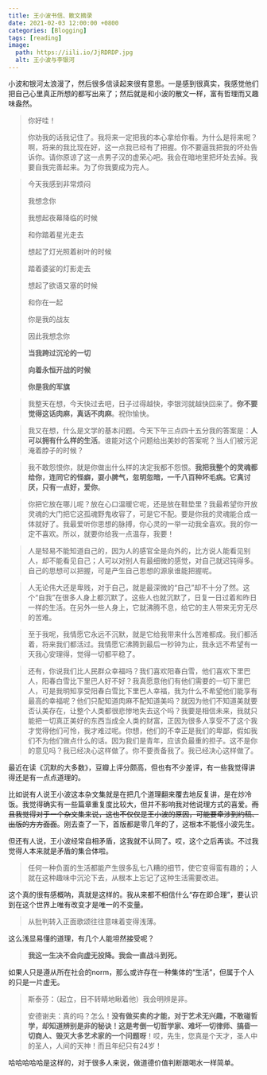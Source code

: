 ```yaml
---
title: 王小波书信、散文摘录
date: 2021-02-03 12:00:00 +0800
categories: [Blogging]
tags: [reading]
image:
  path: https://iili.io/JjRDRDP.jpg
  alt: 王小波与李银河
---
```


小波和银河太浪漫了，然后很多信读起来很有意思。一是感到很真实，我感觉他们把自己心里真正所想的都写出来了；然后就是和小波的散文一样，富有哲理而又趣味盎然。

> 你好哇！
> 
> 你劝我的话我记住了。我将来一定把我的本心拿给你看。为什么是将来呢？啊，将来的我比现在好，这一点我已经有了把握。你不要逼我把我的坏处告诉你。请你原谅了这一点男子汉的虚荣心吧。我会在暗地里把坏处去掉。我要自我完善起来。为了你我要成为完人。

> 今天我感到非常烦闷
> 
> 我想念你
>
> 我想起夜幕降临的时候
>
> 和你踏着星光走去
>
> 想起了灯光照着树叶的时候
>
> 踏着婆娑的灯影走去
>
> 想起了欲语又塞的时候
>
> 和你在一起
>
> 你是我的战友
>
> 因此我想念你
>
> **当我跨过沉沦的一切**
>
> **向着永恒开战的时候**
>
> **你是我的军旗**

> 我整天在想，今天快过去吧，日子过得越快，李银河就越快回来了。**你不要觉得这话肉麻，真话不肉麻**。祝你愉快。

> 我又在想，什么是文学的基本问题。今天下午三点四十五分我的答案是：**人可以拥有什么样的生活**。谁能对这个问题给出美妙的答案呢？当人们被污泥淹着脖子的时候？

> 我不敢怨恨你，就是你做出什么样的决定我都不怨恨。**我把我整个的灵魂都给你，连同它的怪癖，耍小脾气，忽明忽暗，一千八百种坏毛病。它真讨厌，只有一点好，爱你**。

> 你把它放在哪儿呢？放在心口温暖它呢，还是放在鞋垫里？我最希望你开放灵魂的大门把它这孤魂野鬼收容了，可是它不配。要是你我的灵魂能合成一体就好了。我最爱听你思想的脉搏，你心灵的一举一动我全喜欢。我的你一定不喜欢。所以，就要你给我一点温存，我要！

> 人是轻易不能知道自己的，因为人的感官全是向外的，比方说人能看见别人，却不能看见自己；人可以对别人有最细微的感觉，对自己就迟钝得多。自己的思想可以把握，可是产生自己思想的源泉谁能把握呢。

> 人无论伟大还是卑贱，对于自己，就是最深微的“自己”却不十分了然。这个“自我”在很多人身上都沉默了。这些人也就沉默了，日复一日过着和昨日一样的生活。在另外一些人身上，它就沸腾不息，给它的主人带来无穷无尽的苦难。

> 至于我呢，我情愿它永远不沉默，就是它给我带来什么苦难都成。我们都活着，将来我们都活过。我情愿它沸腾到最后一秒钟为止，我永远不希望有一天我心安理得，觉得一切都平稳了。

> 还有，你说我们比人民群众幸福吗？我们喜欢阳春白雪，他们喜欢下里巴人，阳春白雪比下里巴人好不好？我真愿意他们有他们需要的一切下里巴人，可是我明知享受阳春白雪比下里巴人幸福，我为什么不希望他们能享有最高的幸福呢？他们只配知道肉麻不配知道美吗？就因为他们不知道美就要否认美存在，让整个人类都很悲惨地失去这个吗？我要是相信未来，我就只能把一切真正美好的东西当成全人类的财富，正因为很多人享受不了这个我才觉得他们可怜，我才难过呢。你想，他们的不幸正是我们的卑鄙，假如我们不为他们做点什么的话。因为我们是青年，应该负最重的担子。这不是你的意见吗？我已经决心这样做了。你不要责备我了。我已经决心这样做了。

最近在读《沉默的大多数》，豆瓣上评分颇高，但也有不少差评，有一些我觉得讲得还是有一点点道理的。

比如说有人说王小波这本杂文集就是在把几个道理翻来覆去地反复讲，是在炒冷饭。我觉得确实有一些篇章重复度比较大，但并不影响我对他说理方式的喜爱。~~而且我觉得对于一个杂文集来说，这也不仅仅是王小波的原因，可能要牵涉到约稿、出版的方方面面~~。刚去查了一下，首版都是零几年的了，这根本不能怪小波先生。

但还有人说，王小波经常自相矛盾，这我就不认同了。哎，这个之后再谈。不过我觉得人本来就是矛盾的集合体啦。

> 任何一种负面的生活都能产生很多乱七八糟的细节，使它变得蛮有趣的；人就在这种趣味中沉沦下去，从根本上忘记了这种生活需要改进。

这个真的很有感概呐，真就是这样的。我从来都不相信什么“存在即合理”，要认识到在这个世界上唯有改变才是唯一的不变量。

> 从批判转入正面歌颂往往意味着变得浅薄。

这么浅显易懂的道理，有几个人能坦然接受呢？

> **我这一生决不会向虚无投降。我会一直战斗到死。**

如果人只是遵从所在社会的norm，那么或许存在一种集体的“生活”，但属于个人的只是一片虚无。

> 斯泰芬：（起立，目不转睛地瞅着他）我会明辨是非。
> 
> 安德谢夫：真的吗？怎么！**没有做买卖的才能，对于艺术无兴趣，不敢碰哲学，却知道辨别是非的秘诀！这是考倒一切哲学家、难坏一切律师、搞昏一切商人、毁灭大多艺术家的一个问题呀**！哎，先生，您真是个天才，圣人中的圣人，人间的天神！而且年纪只有24岁！

哈哈哈哈哈是这样的，对于很多人来说，做道德价值判断跟喝水一样简单。
